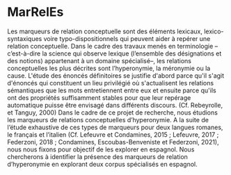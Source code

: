 # MarRelEs

Les marqueurs de relation conceptuelle sont des éléments lexicaux, lexico-syntaxiques voire typo-dispositionnels qui peuvent aider à repérer une relation conceptuelle. Dans le cadre des travaux menés en terminologie –c’est-à-dire la science qui observe lexique (l’ensemble des désignations et des notions) appartenant à un domaine spécialisé–, les relations conceptuelles les plus décrites sont l’hyperonymie, la méronymie ou la cause.
L'étude des énoncés définitoires se justifie d'abord parce qu'il s'agit d'énoncés qui constituent un lieu privilégié où s'actualisent les relations sémantiques que les mots entretiennent entre eux et ensuite parce qu'ils ont des propriétés suffisamment stables pour que leur repérage automatique puisse être envisagé dans différents discours. (Cf. Rebeyrolle, et Tanguy, 2000)
Dans le cadre de ce projet de recherche, nous étudions les marqueurs de relations conceptuelles d’hyperonymie. A la suite de l’étude exhaustive de ces types de marqueurs pour deux langues romanes, le français et l’italien (Cf. Lefeuvre et Condamines, 2015 ; Lefeuvre, 2017 ; Federzoni, 2018 ; Condamines, Escoubas-Benveniste et Federzoni, 2021), nous nous fixons pour objectif de les explorer en espagnol. Nous chercherons à identifier la présence des marqueurs de relation d’hyperonymie en explorant deux corpus spécialisés en espagnol.

## 